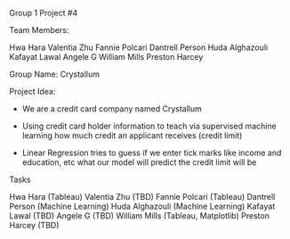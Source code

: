 Group 1 Project #4

Team Members:

Hwa Hara
Valentia Zhu
Fannie Polcari
Dantrell Person
Huda Alghazouli
Kafayat Lawal
Angele G
William Mills
Preston Harcey

Group Name:
Crystallum

Project Idea:

- We are a credit card company named Crystallum

- Using credit card holder information to teach via supervised machine learning how much credit an applicant receives (credit limit)

- Linear Regression tries to guess if we enter tick marks like income and education, etc what our model will predict the credit limit will be

Tasks

Hwa Hara (Tableau)
Valentia Zhu (TBD)
Fannie Polcari (Tableau)
Dantrell Person (Machine Learning)
Huda Alghazouli (Machine Learning)
Kafayat Lawal (TBD)
Angele G (TBD)
William Mills (Tableau, Matplotlib)
Preston Harcey (TBD)
